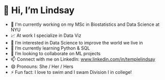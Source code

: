 # 👋 Hi, I’m Lindsay
- 📓 I'm currently working on my MSc in Biostatistics and Data Science at NYU
- 📈 At work I specialize in Data Viz
- 👀 I’m interested in Data Science to improve the world we live in
- 🌱 I’m currently learning Python & SQL
- 💞️ I’m looking to collaborate on ML projects
- 📫 Connect with me on LinkedIn: www.linkedin.com/in/templelindsay 
- 😄 Pronouns: She / Her / Hers
- ⚡ Fun fact: I love to swim and I swam Division I in college!
